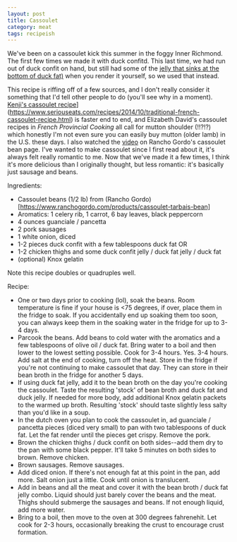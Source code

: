 ```yaml
---
layout: post
title: Cassoulet
category: meat
tags: recipeish
---
```


We've been on a cassoulet kick this summer in the foggy Inner Richmond. The first few times we made it with duck confitd. This last time, we had run out of duck confit on hand, but still had some of the [jelly that sinks at the bottom of duck fat)](https://www.reddit.com/r/AskCulinary/comments/6g2klj/the_gelatin_of_duck_fat/) when you render it yourself, so we used that instead. 

This recipe is riffing off of a few sources, and I don't really consider it something that I'd tell other people to do (you'll see why in a moment). [Kenji's cassoulet recipe](https://www.seriouseats.com/recipes/2014/10/traditional-french-cassoulet-recipe.html)](https://www.seriouseats.com/recipes/2014/10/traditional-french-cassoulet-recipe.html) is faster end to end, and Elizabeth David's cassoulet recipes in _French Provincial Cooking_ all call for mutton shoulder (!!?!?) which honestly I'm not even sure you can easily buy mutton (older lamb) in the U.S. these days. I also watched the [video](https://www.ranchogordo.com/products/cassoulet-tarbais-bean) on Rancho Gordo's cassoulet bean page. I've wanted to make cassoulet since I first read about it, it's always felt really romantic to me. Now that we've made it a few times, I think it's more delicious than I originally thought, but less romantic: it's basically just sausage and beans.

Ingredients:
* Cassoulet beans (1/2 lb) from (Rancho Gordo)[https://www.ranchogordo.com/products/cassoulet-tarbais-bean]
* Aromatics: 1 celery rib, 1 carrot, 6 bay leaves, black peppercorn
* 4 ounces guanciale / pancetta 
* 2 pork sausages
* 1 white onion, diced
* 1-2 pieces duck confit with a few tablespoons duck fat OR
* 1-2 chicken thighs and some duck confit jelly / duck fat jelly / duck fat
* (optional) Knox gelatin

Note this recipe doubles or quadruples well.

Recipe:
* One or two days prior to cooking (lol), soak the beans. Room temperature is fine if your house is <75 degrees, if over, place them in the fridge to soak. If you accidentally end up soaking them too soon, you can always keep them in the soaking water in the fridge for up to 3-4 days. 
* Parcook the beans. Add beans to cold water with the aromatics and a few tablespoons of olive oil / duck fat. Bring water to a boil and then lower to the lowest setting possible. Cook for 3-4 hours. Yes. 3-4 hours. Add salt at the end of cooking, turn off the heat. Store in the fridge if you're not continuing to make cassoulet that day. They can store in their bean broth in the fridge for another 5 days.
* If using duck fat jelly, add it to the bean broth on the day you're cooking the cassoulet. Taste the resulting 'stock' of bean broth and duck fat and duck jelly. If needed for more body, add additional Knox gelatin packets to the warmed up broth. Resulting 'stock' should taste slightly less salty than you'd like in a soup.
* In the dutch oven you plan to cook the cassoulet in, ad guanciale / pancetta pieces (diced very small) to pan with two tablespoons of duck fat. Let the fat render until the pieces get crispy. Remove the pork.
* Brown the chicken thighs / duck confit on both sides--add them dry to the pan with some black pepper. It'll take 5 minutes on both sides to brown. Remove chicken.
* Brown sausages. Remove sausages. 
* Add diced onion. If there's not enough fat at this point in the pan, add more. Salt onion just a little. Cook until onion is translucent.
* Add in beans and all the meat and cover it with the bean broth / duck fat jelly combo. Liquid should just barely cover the beans and the meat. Thighs should submerge the sausages and beans. If not enough liquid, add more water.
* Bring to a boil, then move to the oven at 300 degrees fahrenehit. Let cook for 2-3 hours, occasionally breaking the crust to encourage crust formation.
